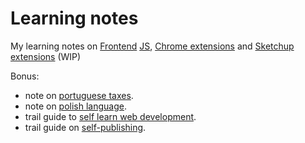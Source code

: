 # Learning notes

My learning notes on [Frontend](notes-js%20frontend%20frameworks.js) [JS](notes-native%20methods.js), [Chrome extensions](notes-chrome%20extensions.js) and [Sketchup extensions](notes-sketchup%20extensions.rb) (WIP)

Bonus:

- note on [portuguese taxes](notes-portuguese%20taxes.md).
- note on [polish language](notes-polish%20language.rb).
- trail guide to [self learn web development](trail%20guide-web%20development.md).
- trail guide on [self-publishing](trail%20guide-self%20publishing.md).